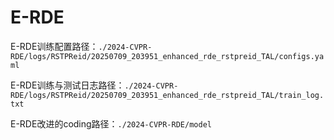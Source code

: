 # E-RDE

E-RDE训练配置路径：`./2024-CVPR-RDE/logs/RSTPReid/20250709_203951_enhanced_rde_rstpreid_TAL/configs.yaml`

E-RDE训练与测试日志路径：`./2024-CVPR-RDE/logs/RSTPReid/20250709_203951_enhanced_rde_rstpreid_TAL/train_log.txt`

E-RDE改进的coding路径：`./2024-CVPR-RDE/model`

